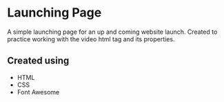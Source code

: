# Launching Page

A simple launching page for an up and coming website launch.
Created to practice working with the video html tag and its properties.

## Created using

- HTML
- CSS
- Font Awesome

